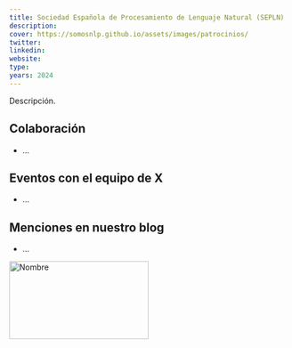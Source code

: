 ```yaml
---
title: Sociedad Española de Procesamiento de Lenguaje Natural (SEPLN)
description:
cover: https://somosnlp.github.io/assets/images/patrocinios/
twitter: 
linkedin:
website: 
type:
years: 2024
---
```


Descripción.

## Colaboración

- ...

## Eventos con el equipo de X

- ...

## Menciones en nuestro blog

- ...

<div class="flex justify-center">
    <img alt="Nombre" width="250" height="140" 
    src="https://somosnlp.github.io/assets/images/patrocinios/" />
</div>
